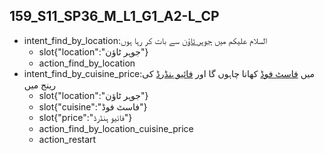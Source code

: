 ## 159_S11_SP36_M_L1_G1_A2-L_CP
* intent_find_by_location:السلام علیکم میں [جوہر ٹاؤن](location) سے بات کر رہا ہوں
	- slot{"location":"جوہر ٹاؤن"}
	- action_find_by_location
* intent_find_by_cuisine_price:میں [فاسٹ فوڈ](cuisine) کھانا چاہوں گا اور [فائیو ہنڈرڈ](price) کی رینج میں
	- slot{"location":"جوہر ٹاؤن"}
	- slot{"cuisine":"فاسٹ فوڈ"}
	- slot{"price":"فائیو ہنڈرڈ"}
	- action_find_by_location_cuisine_price
	- action_restart